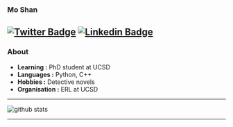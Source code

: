 ### Mo Shan  
[![Twitter Badge](https://img.shields.io/badge/-Mo_Shan-1ca0f1?style=flat-square&logo=twitter&logoColor=white&link=https://twitter.com/MoShan70924795)](https://twitter.com/MoShan70924795)  [![Linkedin Badge](https://img.shields.io/badge/-Mo_Shan-blue?style=flat-square&logo=Linkedin&logoColor=white&link=https://www.linkedin.com/in/mo-shan-21393452//)](https://www.linkedin.com/in/mo-shan-21393452/)
---------------------------------------------------------------------------------------------------------------------------------------------------------------------------------
### About

-  **Learning :** PhD student at UCSD
-  **Languages :** Python, C++
-  **Hobbies :** Detective novels 
-  **Organisation :** ERL at UCSD 

---------------------------------------------------------------------------------------------------------------------------------------------------------------------------------

![github stats](https://github-readme-stats.vercel.app/api?username=moshanATucsd&show_icons=true)

---------------------------------------------------------------------------------------------------------------------------------------------------------------------------------


